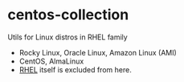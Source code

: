# centos-collection
Utils for Linux distros in RHEL family
- Rocky Linux, Oracle Linux, Amazon Linux (AMI)
- CentOS, AlmaLinux
- [RHEL](https://github.com/davidkhala/rhel-collection) itself is excluded from here.
